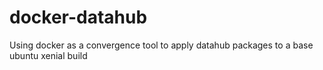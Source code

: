 # docker-datahub

Using docker as a convergence tool to apply datahub packages to a base ubuntu xenial build

